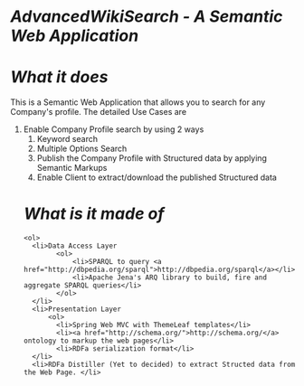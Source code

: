 # <b><em>AdvancedWikiSearch - A Semantic Web Application</em></b>

# <em>What it does</em>
This is a Semantic Web Application that allows you to search for any Company's profile. The detailed Use Cases are
  <ol>
    <li>Enable Company Profile search by using 2 ways
        <ol>
          <li>Keyword search</li>
          <li>Multiple Options Search</li>
    </li>
    <li>Publish the Company Profile with Structured data by applying Semantic Markups</li>
    <li>Enable Client to extract/download the published Structured data</li>
  </ol>

# <em>What is it made of</em>
    <ol>
      <li>Data Access Layer
            <ol>
                <li>SPARQL to query <a href="http://dbpedia.org/sparql">http://dbpedia.org/sparql</a></li>
                <li>Apache Jena's ARQ library to build, fire and aggregate SPARQL queries</li>
            </ol>
      </li>
      <li>Presentation Layer
          <ol>
            <li>Spring Web MVC with ThemeLeaf templates</li>
            <li><a href="http://schema.org/">http://schema.org/</a> ontology to markup the web pages</li>
            <li>RDFa serialization format</li>
      </li>
      <li>RDFa Distiller (Yet to decided) to extract Structed data from the Web Page. </li>
  </ol>

  
      
  
